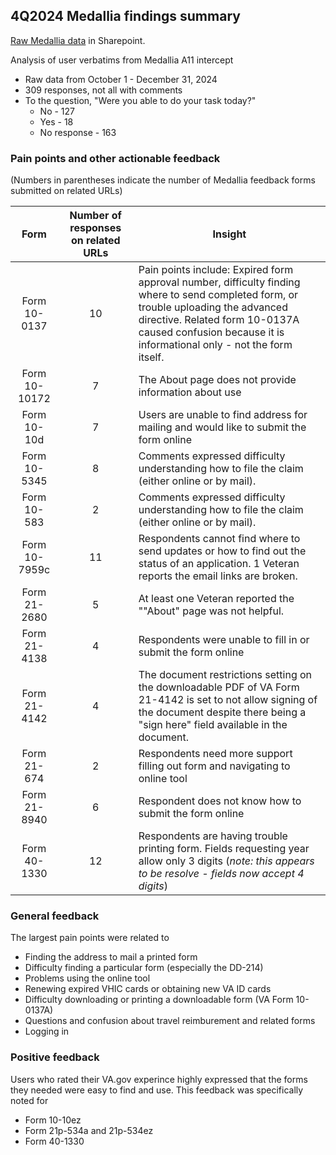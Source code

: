 ## 4Q2024 Medallia findings summary
[Raw Medallia data](https://dvagov-my.sharepoint.com/:x:/r/personal/suzanne_middaugh_va_gov/Documents/Medallia_Forms_4q2024.csv?d=wa96eb107273546d09700b74399bb013c&csf=1&web=1&e=aFU37k) in Sharepoint.

Analysis of user verbatims from Medallia A11 intercept
- Raw data from October 1 - December 31, 2024
- 309 responses, not all with comments
- To the question, "Were you able to do your task today?"
  - No - 127
  - Yes - 18
  - No response - 163 

### Pain points and other actionable feedback
(Numbers in parentheses indicate the number of Medallia feedback forms submitted on related URLs)

| Form	| Number of responses on related URLs | 	Insight
| :---:| :---:| 	---
| Form 10-0137 | 10 | Pain points include: Expired form approval number, difficulty finding where to send completed form, or trouble uploading the advanced directive. Related form 10-0137A caused confusion because it is informational only - not the form itself. |
| Form 10-10172	| 7 | The About page does not provide information about use | 
| Form 10-10d | 7 | Users are unable to find address for mailing and would like to submit the form online | 
| Form 10-5345 | 8 | Comments expressed difficulty understanding how to file the claim (either online or by mail). 
| Form 10-583 |	2 |	Comments expressed difficulty understanding how to file the claim (either online or by mail). 	
| Form 10-7959c | 11 | Respondents cannot find where to send updates or how to find out the status of an application. 1 Veteran reports the email links are broken. |
| Form 21-2680	| 5 | At least one Veteran reported the ""About" page was not helpful. 
| Form 21-4138	| 4 | Respondents were unable to fill in or submit the form online
| Form 21-4142	| 4 | The document restrictions setting on the downloadable PDF of VA Form 21-4142 is set to not allow signing of the document despite there being a "sign here" field available in the document. |
| Form 21-674	| 2 | Respondents need more support filling out form and navigating to online tool
| Form 21-8940 | 6 | Respondent does not know how to submit the form online
| Form 40-1330 | 12 | Respondents are having trouble printing form. Fields requesting year allow only 3 digits (_note: this appears to be resolve - fields now accept 4 digits_)


### General feedback

The largest pain points were related to
- Finding the address to mail a printed form 
- Difficulty finding a particular form (especially the DD-214) 
- Problems using the online tool
- Renewing expired VHIC cards or obtaining new VA ID cards
- Difficulty downloading or printing a downloadable form (VA Form 10-0137A)
- Questions and confusion about travel reimburement and related forms
- Logging in

### Positive feedback
Users who rated their VA.gov experince highly expressed that the forms they needed were easy to find and use. This feedback was specifically noted for

- Form 10-10ez
- Form 21p-534a and 21p-534ez
- Form 40-1330
